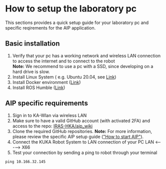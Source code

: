 # How to setup the laboratory pc

This sections provides a quick setup guide for your laboratory pc and specific reqirements for the AIP application.

 
## Basic installation
1. Verify that your pc has a working network and wireless LAN connection to access the internet and to connect to the robot <br>
    **Note:** We recommend to use a pc with a SSD, since developing on a hard drive is slow.
2. Install Linux System ( e.g. Ubuntu 20.04, see [Link](https://releases.ubuntu.com/focal/))
3. Install Docker environment ([Link](https://docs.docker.com/engine/install/))
4. Install ROS Humble ([Link](https://docs.ros.org/en/humble/Installation.html))

## AIP specific requirements

1. Sign in to KA-Wlan via wireless LAN 
2. Make sure to have a valid GitHub account (with activated 2FA) and access to the repo: [IRAS-HKA/aip_wiki](https://github.com/IRAS-HKA/aip_wiki.git)
3. Clone the required GitHub repositories. 
   **Note:** For more information, please review the specific AIP setup guide (["How to start AIP"](/docs/how_to_start_aip.md)).
4. Connect the KUKA Robot System to LAN connection of your PC LAN <-----> X66
5. Test your connection by sending a ping to robot through your terminal
```shell
ping 10.166.32.145
```